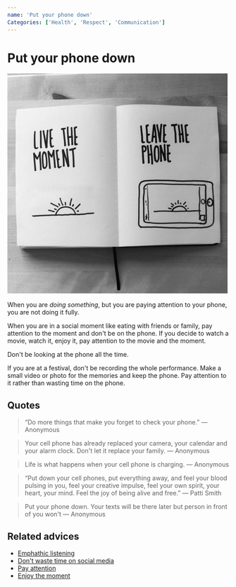```yaml
---
name: 'Put your phone down'
Categories: ['Health', 'Respect', 'Communication']
---
```

# Put your phone down

![Put the phone down](./assets/live_the_moment_leave_the_phone.jpeg)

When you are _doing something_, but you are paying attention to your phone, you are not doing it fully.

When you are in a social moment like eating with friends or family, pay attention to the moment and don't be on the phone. If you decide to watch a movie, watch it, enjoy it, pay attention to the movie and the moment.

Don't be looking at the phone all the time.

If you are at a festival, don't be recording the whole performance. Make a small video or photo for the memories and keep the phone. Pay attention to it rather than wasting time on the phone.

## Quotes


> “Do more things that make you forget to check your phone.” — Anonymous

> Your cell phone has already replaced your camera, your calendar and your alarm clock. Don't let it replace your family. — Anonymous

> Life is what happens when your cell phone is charging. — Anonymous

> “Put down your cell phones, put everything away, and feel your blood pulsing in you, feel your creative impulse, feel your own spirit, your heart, your mind. Feel the joy of being alive and free.” — Patti Smith

> Put your phone down. Your texts will be there later but person in front of you won't — Anonymous

## Related advices

- [Emphathic listening](../Emphathic%20listening/index.md)
- [Don't waste time on social media](../Don't%20waste%20time%20on%20Social%20Media)
- [Pay attention](../Pay%20attention/index.md)
- [Enjoy the moment](../Enjoy%20the%20moment/index.md)